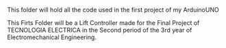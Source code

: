 
This folder will hold all the code used in the first project of my ArduinoUNO

This Firts Folder will be a Lift Controller made for the Final Project of TECNOLOGIA ELECTRICA in the Second period of the 3rd year of Electromechanical Engineering. 

